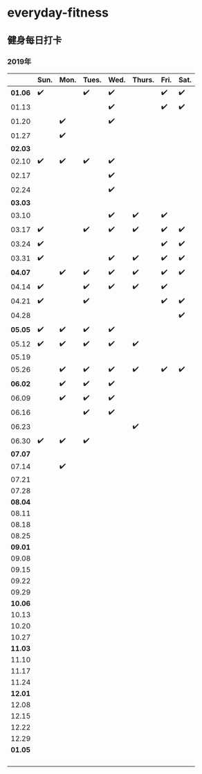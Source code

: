 # everyday-fitness
## 健身每日打卡 
### 2019年
||Sun.|Mon.|Tues.|Wed.|Thurs.|Fri.|Sat.|
---|---|---|---|---|---|---|---
|**01.06**|✔️||✔️|✔️||✔️|✔️
|01.13||||✔️||✔️|✔️
|01.20||✔️||✔️|||
|01.27||✔️|||||
|**02.03**|||||||
|02.10|✔️|✔️|✔️|✔️|||
|02.17||||✔️|||
|02.24||||✔️|||
|**03.03**|||||||
|03.10||||✔️|✔️|✔️|
|03.17|✔️||✔️|✔️|✔️|✔️|✔️
|03.24|✔️|||||✔️|✔️
|03.31|✔️|||✔️|✔️|✔️|✔️
|**04.07**||✔️|✔️|✔️|✔️|✔️|✔️
|04.14|✔️||✔️|✔️|✔️|✔️|
|04.21|✔️||✔️|||✔️|✔️
|04.28|||||||✔️
|**05.05**|✔️|✔️|✔️|✔️|||
|05.12|✔️|✔️|✔️|✔️|✔️||
|05.19|||||||
|05.26||✔️|✔️|✔️|✔️|✔️|✔️
|**06.02**||✔️|✔️|✔️|||
|06.09||✔️|✔️|✔️|||
|06.16|||✔️|✔️|||
|06.23|||||✔️||
|06.30|✔️|✔️|✔️||||
|**07.07**|||||||
|07.14||✔️|||||
|07.21|||||||
|07.28|||||||
|**08.04**|||||||
|08.11|||||||
|08.18|||||||
|08.25|||||||
|**09.01**|||||||
|09.08|||||||
|09.15|||||||
|09.22|||||||
|09.29|||||||
|**10.06**|||||||
|10.13|||||||
|10.20|||||||
|10.27|||||||
|**11.03**|||||||
|11.10|||||||
|11.17|||||||
|11.24|||||||
|**12.01**|||||||
|12.08|||||||
|12.15|||||||
|12.22|||||||
|12.29|||||||
|**01.05**|||||||
||||||||
||||||||
||||||||
||||||||
